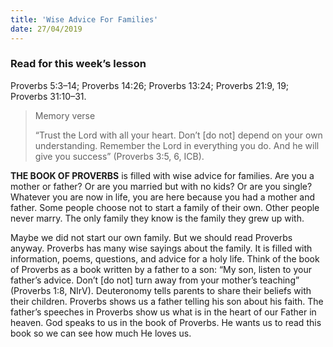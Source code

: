 ```yaml
---
title: 'Wise Advice For Families'
date: 27/04/2019
---
```


### Read for this week’s lesson
Proverbs 5:3–14; Proverbs 14:26; Proverbs 13:24; Proverbs 21:9, 19; Proverbs 31:10–31.

> <p>Memory verse</p>
> “Trust the Lord with all your heart. Don’t [do not] depend on your own understanding. Remember the Lord in everything you do. And he will give you success” (Proverbs 3:5, 6, ICB).

**THE BOOK OF PROVERBS** is filled with wise advice for families. Are you a mother or father? Or are you married but with no kids? Or are you single? Whatever you are now in life, you are here because you had a mother and father. Some people choose not to start a family of their own. Other people never marry. The only family they know is the family they grew up with.

Maybe we did not start our own family. But we should read Proverbs anyway. Proverbs has many wise sayings about the family. It is filled with information, poems, questions, and advice for a holy life. Think of the book of Proverbs as a book written by a father to a son: “My son, listen to your father’s advice. Don’t [do not] turn away from your mother’s teaching” (Proverbs 1:8, NIrV). Deuteronomy tells parents to share their beliefs with their children. Proverbs shows us a father telling his son about his faith. The father’s speeches in Proverbs show us what is in the heart of our Father in heaven. God speaks to us in the book of Proverbs. He wants us to read this book so we can see how much He loves us.